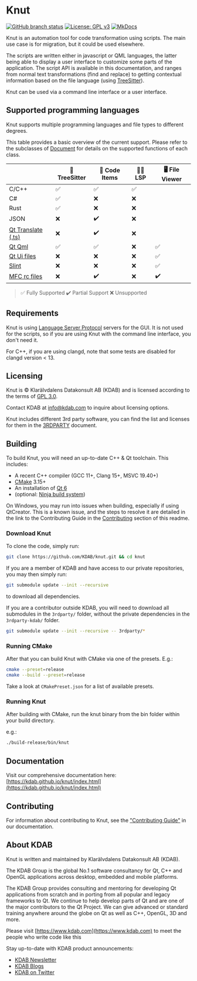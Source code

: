 # Knut

[![GitHub branch status](https://img.shields.io/github/checks-status/KDAB/knut/main?logo=github)](https://github.com/KDAB/knut/actions)
[![License: GPL v3](https://img.shields.io/badge/License-GPLv3-blue.svg)](LICENSES/GPL-3.0-only.txt)
[![MkDocs](https://img.shields.io/badge/MkDocs-526CFE?logo=materialformkdocs&logoColor=fff)](https://kdab.github.io/knut/)

Knut is an automation tool for code transformation using scripts. The main use case is for migration, but it could be used elsewhere.

The scripts are written either in javascript or QML languages, the latter being able to display a user interface to customize some parts of the application.
The script API is available in this documentation, and ranges from normal text transformations (find and replace) to getting contextual information based on the file language (using [TreeSitter](https://tree-sitter.github.io/tree-sitter/)).

Knut can be used via a command line interface or a user interface.

## Supported programming languages

Knut supports multiple programming languages and file types to different degrees.

This table provides a basic overview of the current support.
Please refer to the subclasses of [Document](https://kdab.github.io/knut/API/knut/document.html) for details on the supported functions of each class.

<!-- NOTE: SYNC WITH docs/index.md! -->
|                            | 🌳 TreeSitter | 🔣 Code Items | 🧑‍💻 LSP | 🖥️ File Viewer |
|----------------------------|---------------|---------------|---------|---------------|
| C/C++                      | ✅            | ✅            | ✅      |               |
| C#                         | ✅            | ❌            | ❌      |               |
| Rust                       | ✅            | ❌            | ❌      |               |
| JSON                       | ❌            | ✔️             | ❌      |               |
| [Qt Translate (.ts)][QtTs] | ❌            | ✔️             | ❌      |               |
| [Qt Qml][Qml]              | ✅            | ✅            | ❌      | ✅             |
| [Qt Ui files][QtUi]        | ❌            | ❌            | ❌      | ✅             |
| [Slint][Slint]             | ❌            | ❌            | ❌      | ✅             |
| [MFC rc files][MfcRc]      | ❌            | ✔️             | ❌      | ✔️             |

> ✅ Fully Supported
> ✔️  Partial Support
> ❌ Unsupported

[QtTs]: https://doc.qt.io/qt-6/linguist-ts-file-format.html
[QtUi]: https://doc.qt.io/qt-6/designer-ui-file-format.html
[Qml]: https://doc.qt.io/qt-6/qmlreference.html
[Slint]: https://slint.dev/
[MfcRc]: https://learn.microsoft.com/en-us/windows/win32/menurc/about-resource-files


## Requirements

Knut is using [Language Server Protocol](https://microsoft.github.io/language-server-protocol/) servers for the GUI. It is not used for the scripts, so if you are using Knut with the command line interface, you don't need it.

For C++, if you are using clangd, note that some tests are disabled for clangd version < 13.

## Licensing

Knut is © Klarälvdalens Datakonsult AB (KDAB) and is licensed according to the terms of [GPL 3.0](LICENSES/GPL-3.0-only.txt).

Contact KDAB at <info@kdab.com> to inquire about licensing options.

Knut includes different 3rd party software, you can find the list and licenses for them in the [3RDPARTY](3RDPARTY.md) document.

## Building

To build Knut, you will need an up-to-date C++ & Qt toolchain.
This includes:

- A recent C++ compiler (GCC 11+, Clang 15+, MSVC 19.40+)
- [CMake](https://cmake.org) 3.15+
- An installation of [Qt 6](https://www.qt.io/download-open-source)
- (optional: [Ninja build system](https://ninja-build.org/))

On Windows, you may run into issues when building, especially if using QtCreator.
This is a known issue, and the steps to resolve it are detailed in the link to the Contributing Guide in the [Contributing](#contributing) section of this readme.

### Download Knut

To clone the code, simply run:

```bash
git clone https://github.com/KDAB/knut.git && cd knut
```

If you are a member of KDAB and have access to our private repositories, you may then simply run:

```bash
git submodule update --init --recursive
```

to download all dependencies.

If you are a contributor outside KDAB, you will need to download all submodules in the `3rdparty/` folder, without the private dependencies in the `3rdparty-kdab/` folder.

```bash
git submodule update --init --recursive -- 3rdparty/*
```

### Running CMake

After that you can build Knut with CMake via one of the presets.
E.g.:

```bash
cmake --preset=release
cmake --build --preset=release
```

Take a look at `CMakePreset.json` for a list of available presets.

### Running Knut

After building with CMake, run the knut binary from the bin folder within your build directory.

e.g.:

```bash
./build-release/bin/knut
```

## Documentation

Visit our comprehensive documentation here: [https://kdab.github.io/knut/index.html](https://kdab.github.io/knut/index.html)

## Contributing

For information about contributing to Knut, see the ["Contributing Guide"](https://kdab.github.io/knut/contributing/getting-involved.html) in our documentation.

## About KDAB

Knut is written and maintained by Klarälvdalens Datakonsult AB (KDAB).

The KDAB Group is the global No.1 software consultancy for Qt, C++ and OpenGL applications across desktop, embedded and mobile platforms.

The KDAB Group provides consulting and mentoring for developing Qt applications from scratch and in porting from all popular and legacy frameworks to Qt. We continue to help develop parts of Qt and are one of the major contributors to the Qt Project. We can give advanced or standard training anywhere around the globe on Qt as well as C++, OpenGL, 3D and more.

Please visit [https://www.kdab.com](https://www.kdab.com) to meet the people who write code like this

Stay up-to-date with KDAB product announcements:

- [KDAB Newsletter](https://news.kdab.com)
- [KDAB Blogs](https://www.kdab.com/category/blogs)
- [KDAB on Twitter](https://twitter.com/KDABQt)
